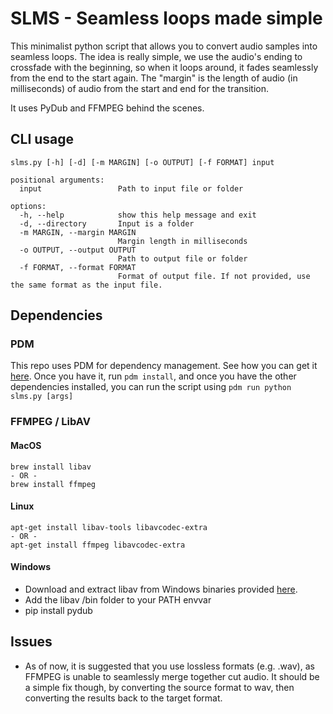 # SLMS - Seamless loops made simple
This minimalist python script that allows you to convert audio samples into seamless loops. The idea is really simple, we use the audio's ending to crossfade with the beginning, so when it loops around, it fades seamlessly from the end to the start again. The "margin" is the length of audio (in milliseconds) of audio from the start and end for the transition.

It uses PyDub and FFMPEG behind the scenes.
## CLI usage
```
slms.py [-h] [-d] [-m MARGIN] [-o OUTPUT] [-f FORMAT] input

positional arguments:
  input                 Path to input file or folder

options:
  -h, --help            show this help message and exit
  -d, --directory       Input is a folder
  -m MARGIN, --margin MARGIN
                        Margin length in milliseconds
  -o OUTPUT, --output OUTPUT
                        Path to output file or folder
  -f FORMAT, --format FORMAT
                        Format of output file. If not provided, use the same format as the input file.
````
## Dependencies
### PDM
This repo uses PDM for dependency management. See how you can get it [here](https://github.com/shiukaheng/slms/edit/main/README.mdhttps://pdm.fming.dev/latest/#installation). Once you have it, run ```pdm install```, and once you have the other dependencies installed, you can run the script using ```pdm run python slms.py [args]```
### FFMPEG / LibAV
#### MacOS
```
brew install libav
- OR -
brew install ffmpeg
```
#### Linux
```
apt-get install libav-tools libavcodec-extra
- OR -
apt-get install ffmpeg libavcodec-extra
```
#### Windows
- Download and extract libav from Windows binaries provided [here](http://builds.libav.org/windows/).
- Add the libav /bin folder to your PATH envvar
- pip install pydub

## Issues
- As of now, it is suggested that you use lossless formats (e.g. .wav), as FFMPEG is unable to seamlessly merge together cut audio. It should be a simple fix though, by converting the source format to wav, then converting the results back to the target format.

